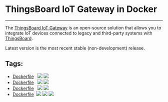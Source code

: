 # ThingsBoard IoT Gateway in Docker
---
The [ThingsBoard IoT Gateway](https://thingsboard.io/docs/iot-gateway/what-is-iot-gateway) is an open-source solution that allows you to integrate IoT devices connected to legacy and third-party systems with [ThingsBoard](https://thingsboard.io/).

Latest version is the most recent stable (non-development) release.

## Tags:
- [Dockerfile](https://github.com/edenb/docker-thingsboard-gateway/blob/v2.2.1rc/Dockerfile) &nbsp;   [![](https://images.microbadger.com/badges/version/edenb/thingsboard-gateway:v2.2.1rc.svg)](https://microbadger.com/images/edenb/thingsboard-gateway:v2.2.1rc "Get your own version badge on microbadger.com")  [![](https://images.microbadger.com/badges/image/edenb/thingsboard-gateway:v2.2.1rc.svg)](https://microbadger.com/images/edenb/thingsboard-gateway:v2.2.1rc "Get your own image badge on microbadger.com")
- [Dockerfile](https://github.com/edenb/docker-thingsboard-gateway/blob/v2.1.1/Dockerfile) &nbsp;   [![](https://images.microbadger.com/badges/version/edenb/thingsboard-gateway:v2.1.1.svg)](https://microbadger.com/images/edenb/thingsboard-gateway:v2.1.1 "Get your own version badge on microbadger.com")  [![](https://images.microbadger.com/badges/image/edenb/thingsboard-gateway:v2.1.1.svg)](https://microbadger.com/images/edenb/thingsboard-gateway:v2.1.1 "Get your own image badge on microbadger.com")
- [Dockerfile](https://github.com/edenb/docker-thingsboard-gateway/blob/v2.0.4-draft1/Dockerfile) &nbsp;   [![](https://images.microbadger.com/badges/version/edenb/thingsboard-gateway:v2.0.4-draft1.svg)](https://microbadger.com/images/edenb/thingsboard-gateway:v2.0.4-draft1 "Get your own version badge on microbadger.com")  [![](https://images.microbadger.com/badges/image/edenb/thingsboard-gateway:v2.0.4-draft1.svg)](https://microbadger.com/images/edenb/thingsboard-gateway:v2.0.4-draft1 "Get your own image badge on microbadger.com")
- [Dockerfile](https://github.com/edenb/docker-thingsboard-gateway/blob/v1.4.0/Dockerfile) &nbsp;[![](https://images.microbadger.com/badges/version/edenb/thingsboard-gateway:v1.4.0.svg)](https://microbadger.com/images/edenb/thingsboard-gateway:v1.4.0 "Get your own version badge on microbadger.com")  [![](https://images.microbadger.com/badges/version/edenb/thingsboard-gateway.svg)](https://microbadger.com/images/edenb/thingsboard-gateway "Get your own version badge on microbadger.com")   [![](https://images.microbadger.com/badges/image/edenb/thingsboard-gateway:v1.4.0.svg)](https://microbadger.com/images/edenb/thingsboard-gateway:v1.4.0 "Get your own image badge on microbadger.com")

